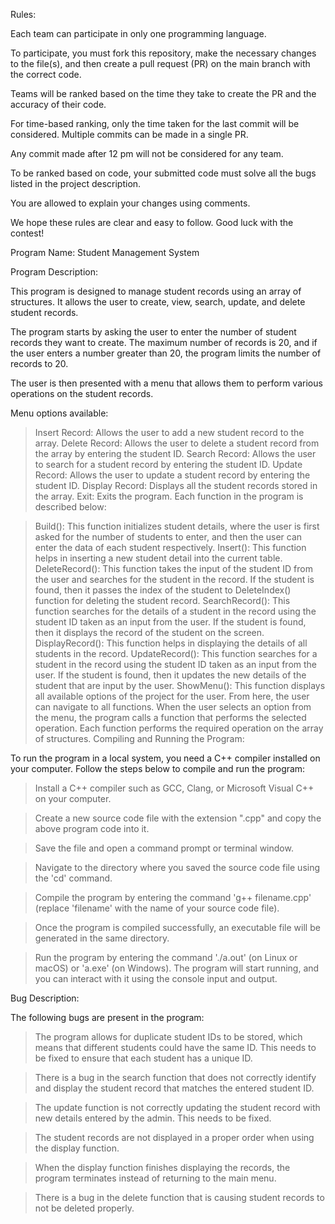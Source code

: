 Rules:

Each team can participate in only one programming language.

To participate, you must fork this repository, make the necessary changes to the file(s), and then create a pull request (PR) on the main branch with the correct code.

Teams will be ranked based on the time they take to create the PR and the accuracy of their code.

For time-based ranking, only the time taken for the last commit will be considered. Multiple commits can be made in a single PR.

Any commit made after 12 pm will not be considered for any team.

To be ranked based on code, your submitted code must solve all the bugs listed in the project description.

You are allowed to explain your changes using comments.

We hope these rules are clear and easy to follow. Good luck with the contest!

Program Name: Student Management System

Program Description:

This program is designed to manage student records using an array of structures. It allows the user to create, view, search, update, and delete student records. 

The program starts by asking the user to enter the number of student records they want to create. The maximum number of records is 20, and if the user enters a number greater than 20, the program limits the number of records to 20. 

The user is then presented with a menu that allows them to perform various operations on the student records.

Menu options available:

> Insert Record: Allows the user to add a new student record to the array.
> Delete Record: Allows the user to delete a student record from the array by entering the student ID.
> Search Record: Allows the user to search for a student record by entering the student ID.
> Update Record: Allows the user to update a student record by entering the student ID.
> Display Record: Displays all the student records stored in the array.
> Exit: Exits the program.
Each function in the program is described below:

> Build(): This function initializes student details, where the user is first asked for the number of students to enter, and then the user can enter the data of each student respectively.
> Insert(): This function helps in inserting a new student detail into the current table.
> DeleteRecord(): This function takes the input of the student ID from the user and searches for the student in the record. If the student is found, then it passes the index of the student to DeleteIndex() function for deleting the student record.
> SearchRecord(): This function searches for the details of a student in the record using the student ID taken as an input from the user. If the student is found, then it displays the record of the student on the screen.
> DisplayRecord(): This function helps in displaying the details of all students in the record.
> UpdateRecord(): This function searches for a student in the record using the student ID taken as an input from the user. If the student is found, then it updates the new details of the student that are input by the user.
> ShowMenu(): This function displays all available options of the project for the user. From here, the user can navigate to all functions. When the user selects an option from the menu, the program calls a function that performs the selected operation. Each function performs the required operation on the array of structures.
Compiling and Running the Program:

To run the program in a local system, you need a C++ compiler installed on your computer. Follow the steps below to compile and run the program:

> Install a C++ compiler such as GCC, Clang, or Microsoft Visual C++ on your computer.

> Create a new source code file with the extension ".cpp" and copy the above program code into it.

> Save the file and open a command prompt or terminal window.

> Navigate to the directory where you saved the source code file using the 'cd' command.

> Compile the program by entering the command 'g++ filename.cpp' (replace 'filename' with the name of your source code file).

> Once the program is compiled successfully, an executable file will be generated in the same directory.

> Run the program by entering the command './a.out' (on Linux or macOS) or 'a.exe' (on Windows). The program will start running, and you can interact with it using the console input and output.

Bug Description:

The following bugs are present in the program:

> The program allows for duplicate student IDs to be stored, which means that different students could have the same ID. This needs to be fixed to ensure that each student has a unique ID.

> There is a bug in the search function that does not correctly identify and display the student record that matches the entered student ID.

> The update function is not correctly updating the student record with new details entered by the admin. This needs to be fixed.

> The student records are not displayed in a proper order when using the display function.

> When the display function finishes displaying the records, the program terminates instead of returning to the main menu.

> There is a bug in the delete function that is causing student records to not be deleted properly.
